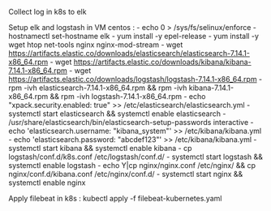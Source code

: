 Collect log in k8s to elk 


Setup elk and logstash in VM centos : 
    - echo 0 > /sys/fs/selinux/enforce
    - hostnamectl set-hostname elk
    - yum install -y epel-release 
    - yum install -y wget htop net-tools nginx nginx-mod-stream
    - wget https://artifacts.elastic.co/downloads/elasticsearch/elasticsearch-7.14.1-x86_64.rpm
    - wget https://artifacts.elastic.co/downloads/kibana/kibana-7.14.1-x86_64.rpm
    - wget https://artifacts.elastic.co/downloads/logstash/logstash-7.14.1-x86_64.rpm
    - rpm -ivh elasticsearch-7.14.1-x86_64.rpm && rpm -ivh kibana-7.14.1-x86_64.rpm && rpm -ivh logstash-7.14.1-x86_64.rpm
    - echo "xpack.security.enabled: true" >> /etc/elasticsearch/elasticsearch.yml
    - systemctl start elasticsearch && systemctl enable elasticsearch
    - /usr/share/elasticsearch/bin/elasticsearch-setup-passwords interactive
    - echo 'elasticsearch.username: "kibana_system"' >> /etc/kibana/kibana.yml
    - echo 'elasticsearch.password: "abcdef123"' >> /etc/kibana/kibana.yml
    - systemctl start kibana && systemctl enable kibana
    - cp logstash/conf.d/k8s.conf /etc/logstash/conf.d/
    - systemctl start logstash && systemctl enable logstash
    - echo Y|cp nginx/nginx.conf /etc/nginx/ && cp nginx/conf.d/kibana.conf /etc/nginx/conf.d/
    - systemctl start nginx && systemctl enable nginx

Apply filebeat in k8s : kubectl apply -f filebeat-kubernetes.yaml